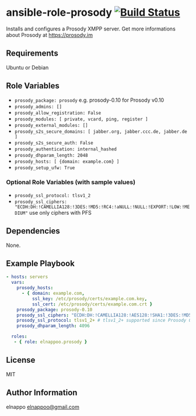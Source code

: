 # ansible-role-prosody [![Build Status](https://travis-ci.org/elnappo/ansible-role-prosody.svg?branch=master)](https://travis-ci.org/elnappo/ansible-role-prosody)

Installs and configures a Prosody XMPP server. Get more informations about Prosody at https://prosody.im

## Requirements
Ubuntu or Debian

## Role Variables
* `prosody_package: prosody` e.g. prosody-0.10 for Prosody v0.10
* `prosody_admins: []`
* `prosody_allow_registration: False`
* `prosody_modules: [ private, vcard, ping, register ]`
* `prosody_external_modules: []`
* `prosody_s2s_secure_domains: [ jabber.org, jabber.ccc.de, jabber.de ]`
* `prosody_s2s_secure_auth: False`
* `prosody_authentication: internal_hashed`
* `prosody_dhparam_length: 2048`
* `prosody_hosts: [ {domain: example.com} ]`
* `prosody_setup_ufw: True`

### Optional Role Variables (with sample values)
* `prosody_ssl_protocol: tlsv1_2`
* `prosody_ssl_ciphers: "ECDH:DH:!CAMELLIA128:!3DES:!MD5:!RC4:!aNULL:!NULL:!EXPORT:!LOW:!MEDIUM"` use only ciphers with PFS

## Dependencies
None.

## Example Playbook

```yaml
- hosts: servers
  vars:
    prosody_hosts:
      - { domain: example.com,
          ssl_key: /etc/prosody/certs/example.com.key,
          ssl_cert: /etc/prosody/certs/example.com.crt }
    prosody_package: prosody-0.10
    prosody_ssl_ciphers: "ECDH:DH:!CAMELLIA128:!AES128:!SHA1:!3DES:!MD5:!RC4:!aNULL:!NULL:!EXPORT:!LOW:!MEDIUM"
    prosody_ssl_protocol: tlsv1_2+ # tlsv1_2+ supported since Prosody 0.10
    prosody_dhparam_length: 4096

  roles:
   - { role: elnappoo.prosody }
```

## License

MIT

## Author Information

elnappo <elnappoo@gmail.com>
